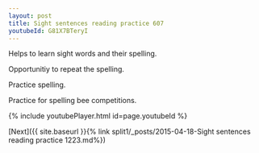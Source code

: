 ```yaml
---
layout: post
title: Sight sentences reading practice 607
youtubeId: G81X7BTeryI
---
```

 
 
Helps to learn sight words and their spelling.

Opportunitiy to repeat the spelling. 

Practice spelling. 
 
Practice for spelling bee competitions. 
 
{% include youtubePlayer.html id=page.youtubeId %}
 
 

[Next]({{ site.baseurl }}{% link  split1/_posts/2015-04-18-Sight sentences reading practice 1223.md%})
 
